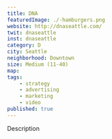 ```yaml
---
title: DNA
featuredImage: ./-hamburgers.png
website: http://dnaseattle.com/
twit: dnaseattle
inst: dnaseattle
category: D
city: Seattle
neighborhood: Downtown
size: Medium (11-40)
map: 
tags:
    - strategy
    - advertising
    - marketing
    - video
published: true
---
```


Description
